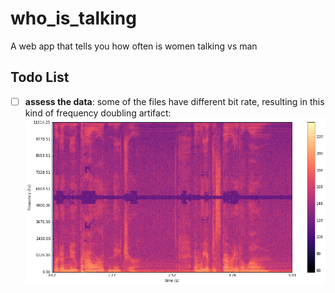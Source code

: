 # who_is_talking
A web app that tells you how often is women talking vs man

## Todo List
- [ ] **assess the data**: 
    some of the files have different bit rate, resulting in this kind of frequency doubling artifact: 
    ![frequency doubling](training/F_anthem_03_rand_64kb.mp3.wav.png?raw=true)